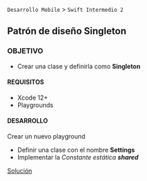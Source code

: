 `Desarrollo Mobile` > `Swift Intermedio 2`

## Patrón de diseño **Singleton**

### OBJETIVO

- Crear una clase y definirla como **Singleton**

#### REQUISITOS

- Xcode 12+
- Playgrounds

#### DESARROLLO

Crear un nuevo playground

- Definir una clase con el nombre **Settings**
- Implementar la _Constante estática **shared**_

[Solución](Singleton.playground)